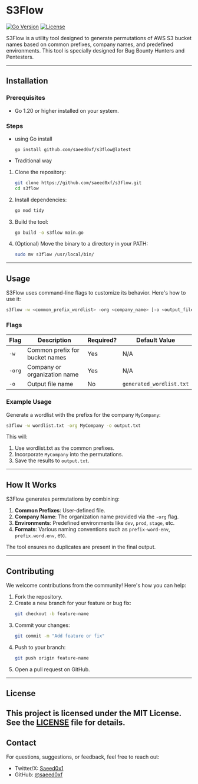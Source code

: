 # **S3Flow**  
[![Go Version](https://img.shields.io/badge/Go-1.20+-blue)](https://golang.org/) [![License](https://img.shields.io/badge/License-MIT-green)](LICENSE)


S3Flow is a utility tool designed to generate permutations of AWS S3 bucket names based on common prefixes, company names, and predefined environments.
This tool is specially designed for Bug Bounty Hunters and Pentesters.

---

## **Installation**

### Prerequisites
- Go 1.20 or higher installed on your system.

### Steps

- using Go install

    ```
    go install github.com/saeed0xf/s3flow@latest
    ```

- Traditional way

1. Clone the repository:
   ```bash
   git clone https://github.com/saeed0xf/s3flow.git
   cd s3flow
   ```

2. Install dependencies:
   ```bash
   go mod tidy
   ```

3. Build the tool:
   ```bash
   go build -o s3flow main.go
   ```

4. (Optional) Move the binary to a directory in your PATH:
   ```bash
   sudo mv s3flow /usr/local/bin/
   ```

---

## **Usage**

S3Flow uses command-line flags to customize its behavior. Here's how to use it:

```bash
s3flow -w <common_prefix_wordlist> -org <company_name> [-o <output_file>]
```

### Flags
| Flag       | Description                                   | Required? | Default Value         |
|------------|-----------------------------------------------|-----------|-----------------------|
| `-w`       | Common prefix for bucket names                | Yes       | N/A                   |
| `-org`     | Company or organization name                  | Yes       | N/A                   |
| `-o`       | Output file name                              | No        | `generated_wordlist.txt` |

### Example Usage
Generate a wordlist with the prefixs for the company `MyCompany`:
```bash
s3flow -w wordlist.txt -org MyCompany -o output.txt
```

This will:
1. Use wordlist.txt as the common prefixes.
2. Incorporate `MyCompany` into the permutations.
3. Save the results to `output.txt`.

---

## **How It Works**

S3Flow generates permutations by combining:
1. **Common Prefixes**: User-defined file.
2. **Company Name**: The organization name provided via the `-org` flag.
3. **Environments**: Predefined environments like `dev`, `prod`, `stage`, etc.
4. **Formats**: Various naming conventions such as `prefix-word-env`, `prefix.word.env`, etc.

The tool ensures no duplicates are present in the final output.

---

## **Contributing**

We welcome contributions from the community! Here's how you can help:
1. Fork the repository.
2. Create a new branch for your feature or bug fix:
   ```bash
   git checkout -b feature-name
   ```
3. Commit your changes:
   ```bash
   git commit -m "Add feature or fix"
   ```
4. Push to your branch:
   ```bash
   git push origin feature-name
   ```
5. Open a pull request on GitHub.

---

## **License**

This project is licensed under the **MIT License**. See the [LICENSE](LICENSE) file for details.
---

## **Contact**

For questions, suggestions, or feedback, feel free to reach out:
- Twitter/X: [Saeed0x1](https://x.com/saeed0x1) 
- GitHub: [@saeed0xf](https://github.com/saeed0xf)